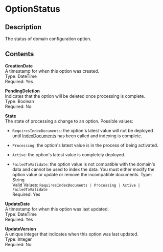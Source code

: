 # OptionStatus<a name="API_OptionStatus"></a>

## Description<a name="API_OptionStatus_Description"></a>

The status of domain configuration option\.

## Contents<a name="API_OptionStatus_Contents"></a>

 **CreationDate**   
A timestamp for when this option was created\.  
Type: DateTime  
 Required: Yes 

 **PendingDeletion**   
Indicates that the option will be deleted once processing is complete\.  
Type: Boolean  
 Required: No 

 **State**   
The state of processing a change to an option\. Possible values:  

+ `RequiresIndexDocuments`: the option's latest value will not be deployed until [IndexDocuments](API_IndexDocuments.md) has been called and indexing is complete\.

+ `Processing`: the option's latest value is in the process of being activated\.

+ `Active`: the option's latest value is completely deployed\.

+ `FailedToValidate`: the option value is not compatible with the domain's data and cannot be used to index the data\. You must either modify the option value or update or remove the incompatible documents\.
Type: String  
 Valid Values: `RequiresIndexDocuments | Processing | Active | FailedToValidate`   
 Required: Yes 

 **UpdateDate**   
A timestamp for when this option was last updated\.  
Type: DateTime  
 Required: Yes 

 **UpdateVersion**   
A unique integer that indicates when this option was last updated\.  
Type: Integer  
 Required: No 